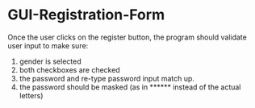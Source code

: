 # GUI-Registration-Form

Once the user clicks on the register button, the program should validate user input to make sure:
1) gender is selected
2) both checkboxes are checked
3) the password and re-type password input match up.
4) the password should be masked (as in ****** instead of the actual letters)
